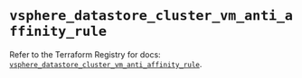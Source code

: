 # `vsphere_datastore_cluster_vm_anti_affinity_rule`

Refer to the Terraform Registry for docs: [`vsphere_datastore_cluster_vm_anti_affinity_rule`](https://registry.terraform.io/providers/vmware/vsphere/2.14.0/docs/resources/datastore_cluster_vm_anti_affinity_rule).
